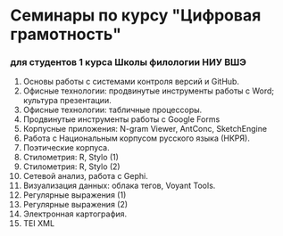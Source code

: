 # Семинары по курсу "Цифровая грамотность"

### для студентов 1 курса Школы филологии НИУ ВШЭ

1. Основы работы с системами контроля версий и GitHub.
2. Офисные технологии: продвинутые инструменты работы с Word; культура презентации.
3. Офисные технологии: табличные процессоры.
4. Продвинутые инструменты работы с Google Forms
5. Корпусные приложения: N-gram Viewer, AntConc, SketchEngine
6. Работа с Национальным корпусом русского языка \(НКРЯ\).
7. Поэтические корпуса.
8. Стилометрия: R, Stylo \(1\)
9. Стилометрия: R, Stylo \(2\)
10. Сетевой анализ, работа с Gephi.
11. Визуализация данных: облака тегов, Voyant Tools.
12. Регулярные выражения \(1\)
13. Регулярные выражения \(2\)
14. Электронная картография.
15. TEI XML



